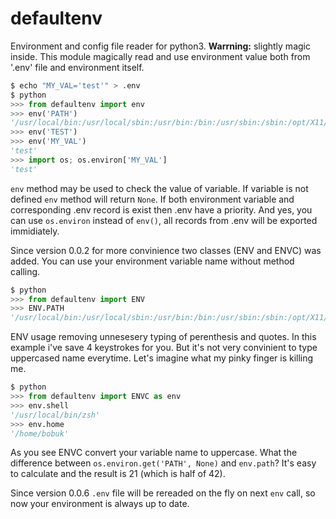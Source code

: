 # defaultenv

Environment and config file reader for python3.
**Warrning:** slightly magic inside. This module magically read and use environment value both from '.env' file and environment itself.

```python
$ echo "MY_VAL='test'" > .env
$ python
>>> from defaultenv import env
>>> env('PATH')
'/usr/local/bin:/usr/local/sbin:/usr/bin:/bin:/usr/sbin:/sbin:/opt/X11/bin'
>>> env('TEST')
>>> env('MY_VAL')
'test'
>>> import os; os.environ['MY_VAL']
'test'

```

`env` method may be used to check the value of variable.
If variable is not defined `env` method will return `None`.
If both environment variable and corresponding .env record is exist then  .env have a priority.
And yes, you can use `os.environ` instead of  `env()`, all records from .env will be exported immidiately.

Since version 0.0.2 for more convinience two classes (ENV and ENVC) was added. You can use your environment variable name without method calling.

```python
$ python
>>> from defaultenv import ENV
>>> ENV.PATH
'/usr/local/bin:/usr/local/sbin:/usr/bin:/bin:/usr/sbin:/sbin:/opt/X11/bin'
```

ENV usage removing unnesesery typing of perenthesis and quotes. In this example i've save 4 keystrokes for you. But it's not very convinient to type uppercased name everytime. Let's imagine what my pinky finger is killing me.

```python
$ python
>>> from defaultenv import ENVC as env
>>> env.shell
'/usr/local/bin/zsh'
>>> env.home
'/home/bobuk'
```

As you see ENVC convert your variable name to uppercase. What the difference between `os.environ.get('PATH', None)` and `env.path`? It's easy to calculate and the result is 21 (which is half of 42).

Since version 0.0.6 `.env` file will be rereaded on the fly on next `env` call, so now your environment is always up to date.